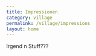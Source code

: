 ```yaml
---
title: Impressionen
category: village
permalink: /village/impressions
layout: home
---
```


Irgend n Stuff???